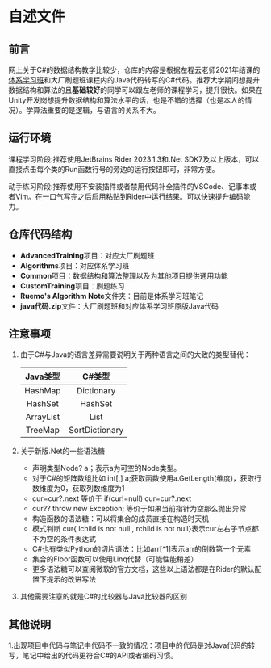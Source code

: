 # 自述文件

## 前言

网上关于C#的数据结构教学比较少，仓库的内容是根据左程云老师2021年结课的[体系学习班](https://www.bilibili.com/list/ml3257668072)和大厂刷题班课程内的Java代码转写的C#代码。推荐大学期间想提升数据结构和算法的且**基础较好**的同学可以跟左老师的课程学习，提升很快。如果在Unity开发岗想提升数据结构和算法水平的话，也是不错的选择（也是本人的情况）。学算法重要的是逻辑，与语言的关系不大。

## 运行环境

课程学习阶段:推荐使用JetBrains Rider 2023.1.3和.Net SDK7及以上版本，可以直接点击每个类的Run函数行号的旁边的运行按钮即可，非常方便。

动手练习阶段:推荐使用不安装插件或者禁用代码补全插件的VSCode、记事本或者Vim。在一口气写完之后启用粘贴到Rider中运行结果。可以快速提升编码能力。

## 仓库代码结构

* **AdvancedTraining**项目：对应大厂刷题班
* **Algorithms**项目：对应体系学习班
* **Common**项目：数据结构和算法整理以及为其他项目提供通用功能
* **CustomTraining**项目：刷题练习
* **Ruemo's Algorithm Note**文件夹：目前是体系学习班笔记
* **java代码.zip**文件：大厂刷题班和对应体系学习班原版Java代码

## 注意事项

1. 由于C#与Java的语言差异需要说明关于两种语言之间的大致的类型替代：

   | Java类型  |     C#类型     |
   | :-------: | :------------: |
   |  HashMap  |   Dictionary   |
   |  HashSet  |    HashSet     |
   | ArrayList |      List      |
   |  TreeMap  | SortDictionary |

2. 关于新版.Net的一些语法糖
   * 声明类型Node? a；表示a为可空的Node类型。
   * 对于C#的矩阵数组比如 int[,] a;获取函数使用a.GetLength(维度)，获取行数维度为0，获取列数维度为1
   * cur=cur?.next 等价于 if(cur!=null) cur=cur?.next
   * cur?? throw new Exception; 等价于如果当前指针为空那么抛出异常
   * 构造函数的语法糖：可以将集合的成员直接在构造时天机
   * 模式判断 cur{ lchild is not null , rchild is not null}表示cur左右子节点都不为空的条件表达式
   * C#也有类似Python的切片语法：比如arr\[^1\]表示arr的倒数第一个元素
   * 集合的Floor函数可以使用Linq代替（可能性能稍差）
   * 更多语法糖可以查阅微软的官方文档，这些以上语法都是在Rider的默认配置下提示的改进写法
3. 其他需要注意的就是C#的比较器与Java比较器的区别

## 其他说明

1.出现项目中代码与笔记中代码不一致的情况：项目中的代码是对Java代码的转写，笔记中给出的代码更符合C#的API或者编码习惯。
